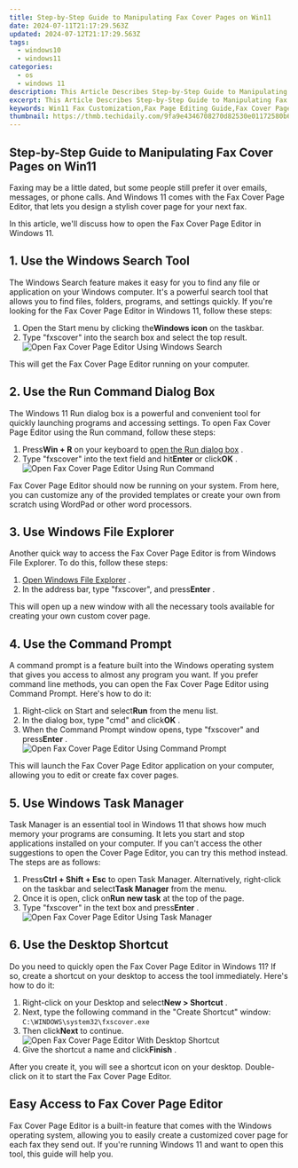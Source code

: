 ```yaml
---
title: Step-by-Step Guide to Manipulating Fax Cover Pages on Win11
date: 2024-07-11T21:17:29.563Z
updated: 2024-07-12T21:17:29.563Z
tags:
  - windows10
  - windows11
categories:
  - os
  - windows 11
description: This Article Describes Step-by-Step Guide to Manipulating Fax Cover Pages on Win11
excerpt: This Article Describes Step-by-Step Guide to Manipulating Fax Cover Pages on Win11
keywords: Win11 Fax Customization,Fax Page Editing Guide,Fax Cover Page Tips,Win11 PDF Manipulation,Adjust Fax Cover Sheets,Windows 11 Fax Setup,Crafting Fax Covers in Win11
thumbnail: https://thmb.techidaily.com/9fa9e4346708270d82530e01172580b66a8c63e17b3edbe0866986af1acde6f2.jpg
---
```


## Step-by-Step Guide to Manipulating Fax Cover Pages on Win11

 Faxing may be a little dated, but some people still prefer it over emails, messages, or phone calls. And Windows 11 comes with the Fax Cover Page Editor, that lets you design a stylish cover page for your next fax.

 In this article, we'll discuss how to open the Fax Cover Page Editor in Windows 11.

## 1\. Use the Windows Search Tool

 The Windows Search feature makes it easy for you to find any file or application on your Windows computer. It's a powerful search tool that allows you to find files, folders, programs, and settings quickly. If you're looking for the Fax Cover Page Editor in Windows 11, follow these steps:

1. Open the Start menu by clicking the**Windows icon** on the taskbar.
2. Type "fxscover" into the search box and select the top result.  
![Open Fax Cover Page Editor Using Windows Search](https://static1.makeuseofimages.com/wordpress/wp-content/uploads/2022/12/open-fax-cover-page-editor-using-windows-search.jpg)

This will get the Fax Cover Page Editor running on your computer.

## 2\. Use the Run Command Dialog Box

 The Windows 11 Run dialog box is a powerful and convenient tool for quickly launching programs and accessing settings. To open Fax Cover Page Editor using the Run command, follow these steps:

1. Press**Win + R** on your keyboard to [open the Run dialog box](https://www.makeuseof.com/windows-open-run-command-dialog-box/) .
2. Type "fxscover" into the text field and hit**Enter** or click**OK** .  
![Open Fax Cover Page Editor Using Run Command](https://static1.makeuseofimages.com/wordpress/wp-content/uploads/2022/12/open-fax-cover-page-editor-using-run-command.jpg)

 Fax Cover Page Editor should now be running on your system. From here, you can customize any of the provided templates or create your own from scratch using WordPad or other word processors.

## 3\. Use Windows File Explorer

 Another quick way to access the Fax Cover Page Editor is from Windows File Explorer. To do this, follow these steps:

1. [Open Windows File Explorer](https://www.makeuseof.com/windows-open-file-explorer/) .
2. In the address bar, type "fxscover", and press**Enter** .

 This will open up a new window with all the necessary tools available for creating your own custom cover page.

## 4\. Use the Command Prompt

 A command prompt is a feature built into the Windows operating system that gives you access to almost any program you want. If you prefer command line methods, you can open the Fax Cover Page Editor using Command Prompt. Here's how to do it:

1. Right-click on Start and select**Run** from the menu list.
2. In the dialog box, type "cmd" and click**OK** .
3. When the Command Prompt window opens, type "fxscover" and press**Enter** .  
![Open Fax Cover Page Editor Using Command Prompt](https://static1.makeuseofimages.com/wordpress/wp-content/uploads/2022/12/open-fax-cover-page-editor-using-command-prompt.jpg)

 This will launch the Fax Cover Page Editor application on your computer, allowing you to edit or create fax cover pages.

## 5\. Use Windows Task Manager

 Task Manager is an essential tool in Windows 11 that shows how much memory your programs are consuming. It lets you start and stop applications installed on your computer. If you can't access the other suggestions to open the Cover Page Editor, you can try this method instead. The steps are as follows:

1. Press**Ctrl + Shift + Esc** to open Task Manager. Alternatively, right-click on the taskbar and select**Task Manager** from the menu.
2. Once it is open, click on**Run new task** at the top of the page.
3. Type "fxscover" in the text box and press**Enter** .  
![Open Fax Cover Page Editor Using Task Manager](https://static1.makeuseofimages.com/wordpress/wp-content/uploads/2022/12/open-fax-cover-page-editor-using-task-manager.jpg)

## 6\. Use the Desktop Shortcut

 Do you need to quickly open the Fax Cover Page Editor in Windows 11? If so, create a shortcut on your desktop to access the tool immediately. Here's how to do it:

1. Right-click on your Desktop and select**New > Shortcut** .
2. Next, type the following command in the "Create Shortcut" window:  
`C:\WINDOWS\system32\fxscover.exe`
3. Then click**Next** to continue.  
![Open Fax Cover Page Editor With Desktop Shortcut](https://static1.makeuseofimages.com/wordpress/wp-content/uploads/2022/12/open-fax-cover-page-editor-with-desktop-shortcut.jpg)
4. Give the shortcut a name and click**Finish** .

 After you create it, you will see a shortcut icon on your desktop. Double-click on it to start the Fax Cover Page Editor.

## Easy Access to Fax Cover Page Editor

 Fax Cover Page Editor is a built-in feature that comes with the Windows operating system, allowing you to easily create a customized cover page for each fax they send out. If you're running Windows 11 and want to open this tool, this guide will help you.


<ins class="adsbygoogle"
     style="display:block"
     data-ad-format="autorelaxed"
     data-ad-client="ca-pub-7571918770474297"
     data-ad-slot="1223367746"></ins>



<ins class="adsbygoogle"
     style="display:block"
     data-ad-client="ca-pub-7571918770474297"
     data-ad-slot="8358498916"
     data-ad-format="auto"
     data-full-width-responsive="true"></ins>




